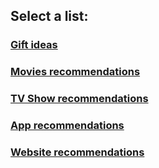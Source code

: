 ## Select a list:

### [Gift ideas](./Gifts/README.md)
### [Movies recommendations](./Movies/README.md)
### [TV Show recommendations](./TV/README.md)
### [App recommendations](./Apps/README.md)
### [Website recommendations](./Websites/README.md)



